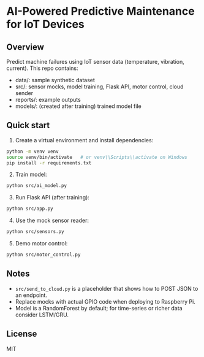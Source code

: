 # AI-Powered Predictive Maintenance for IoT Devices

## Overview
Predict machine failures using IoT sensor data (temperature, vibration, current). This repo contains:
- data/: sample synthetic dataset
- src/: sensor mocks, model training, Flask API, motor control, cloud sender
- reports/: example outputs
- models/: (created after training) trained model file

## Quick start
1. Create a virtual environment and install dependencies:
```bash
python -m venv venv
source venv/bin/activate   # or venv\\Scripts\\activate on Windows
pip install -r requirements.txt
```

2. Train model:
```bash
python src/ai_model.py
```

3. Run Flask API (after training):
```bash
python src/app.py
```

4. Use the mock sensor reader:
```bash
python src/sensors.py
```

5. Demo motor control:
```bash
python src/motor_control.py
```

## Notes
- `src/send_to_cloud.py` is a placeholder that shows how to POST JSON to an endpoint.
- Replace mocks with actual GPIO code when deploying to Raspberry Pi.
- Model is a RandomForest by default; for time-series or richer data consider LSTM/GRU.

## License
MIT
